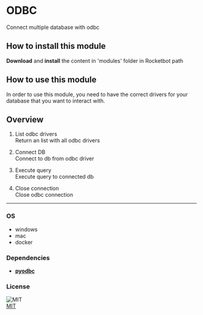 



# ODBC
  
Connect multiple database with odbc  

## How to install this module
  
__Download__ and __install__ the content in 'modules' folder in Rocketbot path  


## How to use this module
In order to use this module, you need to have the correct drivers for your database that you 
want to interact with.


## Overview


1. List odbc drivers  
Return an list with all odbc drivers

2. Connect DB  
Connect to db from odbc driver

3. Execute query  
Execute query to connected db

4. Close connection  
Close odbc connection  




----
### OS

- windows
- mac
- docker

### Dependencies
- [**pyodbc**](https://pypi.org/project/pyodbc/)
### License
  
![MIT](https://camo.githubusercontent.com/107590fac8cbd65071396bb4d04040f76cde5bde/687474703a2f2f696d672e736869656c64732e696f2f3a6c6963656e73652d6d69742d626c75652e7376673f7374796c653d666c61742d737175617265)  
[MIT](http://opensource.org/licenses/mit-license.ph)
